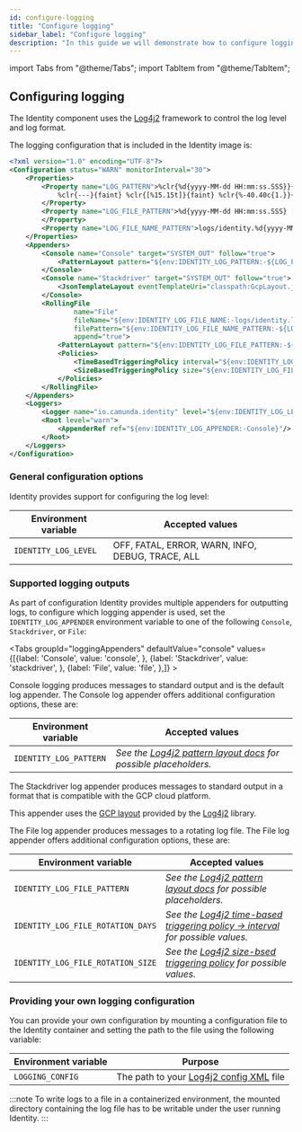```yaml
---
id: configure-logging
title: "Configure logging"
sidebar_label: "Configure logging"
description: "In this guide we will demonstrate how to configure logging in the Identity component"
---
```


import Tabs from "@theme/Tabs";
import TabItem from "@theme/TabItem";

## Configuring logging

The Identity component uses the [Log4j2](https://logging.apache.org/log4j/2.x/) framework to control
the log level and log format.

The logging configuration that is included in the Identity image is:

```xml
<?xml version="1.0" encoding="UTF-8"?>
<Configuration status="WARN" monitorInterval="30">
    <Properties>
        <Property name="LOG_PATTERN">%clr{%d{yyyy-MM-dd HH:mm:ss.SSS}}{faint} %clr{%5p} %clr{${sys:PID}}{magenta}
            %clr{---}{faint} %clr{[%15.15t]}{faint} %clr{%-40.40c{1.}}{cyan} %clr{:}{faint} %m%n%xwEx
        </Property>
        <Property name="LOG_FILE_PATTERN">%d{yyyy-MM-dd HH:mm:ss.SSS} [%thread] %-5level %logger{1.} %enc{%msg}%n
        </Property>
        <Property name="LOG_FILE_NAME_PATTERN">logs/identity.%d{yyyy-MM-dd-mm-ss}.log</Property>
    </Properties>
    <Appenders>
        <Console name="Console" target="SYSTEM_OUT" follow="true">
            <PatternLayout pattern="${env:IDENTITY_LOG_PATTERN:-${LOG_PATTERN}}"/>
        </Console>
        <Console name="Stackdriver" target="SYSTEM_OUT" follow="true">
            <JsonTemplateLayout eventTemplateUri="classpath:GcpLayout.json" locationInfoEnabled="true"/>
        </Console>
        <RollingFile
                name="File"
                fileName="${env:IDENTITY_LOG_FILE_NAME:-logs/identity.log}"
                filePattern="${env:IDENTITY_LOG_FILE_NAME_PATTERN:-${LOG_FILE_NAME_PATTERN}}"
                append="true">
            <PatternLayout pattern="${env:IDENTITY_LOG_FILE_PATTERN:-${LOG_FILE_PATTERN}}"/>
            <Policies>
                <TimeBasedTriggeringPolicy interval="${env:IDENTITY_LOG_FILE_ROTATION_DAYS:-1}"/>
                <SizeBasedTriggeringPolicy size="${env:IDENTITY_LOG_FILE_ROTATION_SIZE:-50 MB}"/>
            </Policies>
        </RollingFile>
    </Appenders>
    <Loggers>
        <Logger name="io.camunda.identity" level="${env:IDENTITY_LOG_LEVEL:-info}"/>
        <Root level="warn">
            <AppenderRef ref="${env:IDENTITY_LOG_APPENDER:-Console}"/>
        </Root>
    </Loggers>
</Configuration>
```

### General configuration options

Identity provides support for configuring the log level:

| Environment variable | Accepted values                                  |
| -------------------- | ------------------------------------------------ |
| `IDENTITY_LOG_LEVEL` | OFF, FATAL, ERROR, WARN, INFO, DEBUG, TRACE, ALL |

### Supported logging outputs

As part of configuration Identity provides multiple appenders for outputting logs, to configure which logging appender
is
used, set the `IDENTITY_LOG_APPENDER` environment variable to one of the following `Console`, `Stackdriver`, or `File`:

<Tabs groupId="loggingAppenders" defaultValue="console"
values={[{label: 'Console', value: 'console', }, {label: 'Stackdriver', value: 'stackdriver', }, {label: 'File', value: 'file', },]} >
<TabItem value="console">

Console logging produces messages to standard output and is the default log appender. The Console log appender offers
additional
configuration options, these are:

| Environment variable   | Accepted values                                                                                                                           |
| ---------------------- | ----------------------------------------------------------------------------------------------------------------------------------------- |
| `IDENTITY_LOG_PATTERN` | _See the [Log4j2 pattern layout docs](https://logging.apache.org/log4j/2.x/manual/layouts.html#PatternLayout) for possible placeholders._ |

</TabItem>
<TabItem value="stackdriver">

The Stackdriver log appender produces messages to standard output in a format that is compatible with the GCP cloud
platform.

This appender uses
the [GCP layout](https://github.com/apache/logging-log4j2/blob/2.x/log4j-layout-template-json/src/main/resources/GcpLayout.json)
provided by the [Log4j2](https://logging.apache.org/log4j/2.x/manual/) library.

</TabItem>
<TabItem value="file">

The File log appender produces messages to a rotating log file. The File log appender offers additional configuration
options, these are:

| Environment variable              | Accepted values                                                                                                                                                          |
| --------------------------------- | ------------------------------------------------------------------------------------------------------------------------------------------------------------------------ |
| `IDENTITY_LOG_FILE_PATTERN`       | _See the [Log4j2 pattern layout docs](https://logging.apache.org/log4j/2.x/manual/layouts.html#PatternLayout) for possible placeholders._                                |
| `IDENTITY_LOG_FILE_ROTATION_DAYS` | _See the [Log4j2 time-based triggering policy -> interval](https://logging.apache.org/log4j/2.x/manual/appenders.html#timebased-triggering-policy) for possible values._ |
| `IDENTITY_LOG_FILE_ROTATION_SIZE` | _See the [Log4j2 size-bsed triggering policy](https://logging.apache.org/log4j/2.x/manual/appenders.html#sizebased-triggering-policy) for possible values._              |

</TabItem>
</Tabs>

### Providing your own logging configuration

You can provide your own configuration by mounting a configuration file to the Identity container and setting the path to the file using the following variable:

| Environment variable | Purpose                                                                                                       |
| -------------------- | ------------------------------------------------------------------------------------------------------------- |
| `LOGGING_CONFIG`     | The path to your [Log4j2 config XML](https://logging.apache.org/log4j/2.x/manual/configuration.html#XML) file |

:::note
To write logs to a file in a containerized environment, the mounted directory containing the log file has to be writable under the user running Identity.
:::
